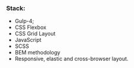 ### Stack:
* Gulp-4;
* CSS Flexbox
* CSS Grid Layout
* JavaScript
* SCSS
* BEM methodology
* Responsive, elastic and cross-browser layout.
